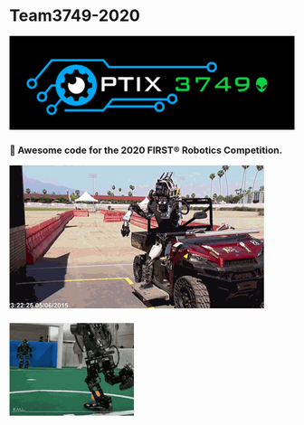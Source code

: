 # Team3749-2020
![img](img/optixlogo.png "Team Optix Logo")
### 🤖 Awesome code for the 2020 FIRST® Robotics Competition.
![img](img/optixrobotbelike.gif "Optix Robot Be Like")
###
![img](img/robotsoccer.gif "Robot Soccer")
